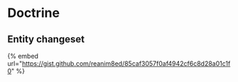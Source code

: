# Doctrine

## Entity changeset

{% embed url="https://gist.github.com/reanim8ed/85caf3057f0af4942cf6c8d28a01c1f0" %}


